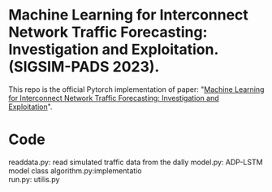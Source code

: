 # Machine Learning for Interconnect Network Traffic Forecasting: Investigation and Exploitation. (SIGSIM-PADS 2023).
This repo is the official Pytorch implementation of paper: "[Machine Learning for Interconnect Network Traffic Forecasting: Investigation and Exploitation](https://xiongxiaoxu.github.io/publications/PADS23_ML.pdf)".

# Code

readdata.py: read simulated traffic data from the dally
model.py: ADP-LSTM model class
algorithm.py:implementatio  
run.py: 
utilis.py
